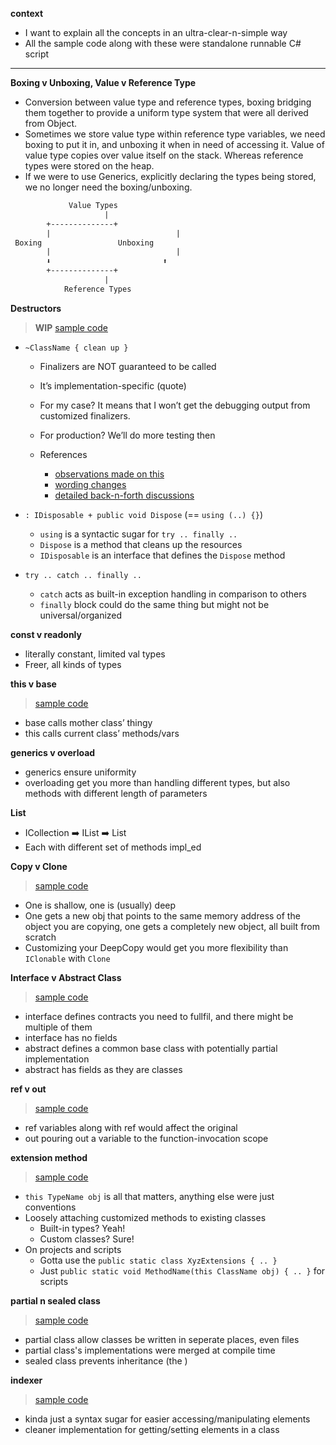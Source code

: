 
**context**

- I want to explain all the concepts in an ultra-clear-n-simple way
- All the sample code along with these were standalone runnable C# script

-----

**Boxing v Unboxing, Value v Reference Type**

- Conversion between value type and reference types, boxing bridging them together to provide a uniform type system that were all derived from Object.
- Sometimes we store value type within reference type variables, we need boxing to put it in, and unboxing it when in need of accessing it.
Value of value type copies over value itself on the stack. Whereas reference types were stored on the heap.
- If we were to use Generics, explicitly declaring the types being stored, we no longer need the boxing/unboxing.

```txt
             Value Types
                     |
        +--------------+
        |                            |
 Boxing                 Unboxing
        |                            |
        ⬇️                         ⬆️
        +--------------+
                     |
            Reference Types
```

**Destructors**

> **WIP** [sample code](https://github.com/codingEzio/codingezio.github.io/blob/master/hands-on/type-destructor.cs)

- `~ClassName { clean up }`

    - Finalizers are NOT guaranteed to be called
    - It’s implementation-specific (quote)
    - For my case? It means that I won’t get the debugging output from customized finalizers.
    - For production? We’ll do more testing then

    - References
        - [observations made on this](https://github.com/dotnet/csharpstandard/issues/291)
        - [wording changes](https://github.com/dotnet/csharpstandard/pull/309)
        - [detailed back-n-forth discussions](https://github.com/dotnet/docs/issues/17463)

- `: IDisposable + public void Dispose` (== `using (..) {}`)

    - `using` is a syntactic sugar for `try .. finally ..`
    - `Dispose` is a method that cleans up the resources
    - `IDisposable` is an interface that defines the `Dispose` method

- `try .. catch .. finally ..`

    - `catch` acts as built-in exception handling in comparison to others
    - `finally` block could do the same thing but might not be universal/organized

**const v readonly**

- literally constant, limited val types
- Freer, all kinds of types

**this v base**

> [sample code](https://github.com/codingEzio/codingezio.github.io/blob/master/hands-on/comparison-base-v-this.cs)

- base calls mother class’ thingy
- this calls current class’ methods/vars

**generics v overload**

- generics ensure uniformity
- overloading get you more than handling different types, but also methods with different length of parameters

**List**

- ICollection<T> ➡️ IList<T> ➡️ List
- Each with different set of methods impl_ed

**Copy v Clone**

> [sample code](https://github.com/codingEzio/codingezio.github.io/blob/master/hands-on/comparison-copy-shallow-v-deep.cs)

- One is shallow, one is (usually) deep
- One gets a new obj that points to the same memory address of the object you are copying, one gets a completely new object, all built from scratch
- Customizing your DeepCopy would get you more flexibility than `IClonable` with `Clone`

**Interface v Abstract Class**

> [sample code](https://github.com/codingEzio/codingezio.github.io/blob/master/hands-on/comparison-interface-v-abstract-class.cs)

- interface defines contracts you need to fullfil, and there might be multiple of them
- interface has no fields
- abstract defines a common base class with potentially partial implementation
- abstract has fields as they are classes

**ref v out**

> [sample code](https://github.com/codingEzio/codingezio.github.io/blob/master/hands-on/comparison-ref-v-out.cs)

- ref variables along with ref would affect the original
- out pouring out a variable to the function-invocation scope

**extension method**

> [sample code](https://github.com/codingEzio/codingezio.github.io/blob/master/hands-on/thing-extension-method.cs)

- `this TypeName obj` is all that matters, anything else were just conventions
- Loosely attaching customized methods to existing classes
    - Built-in types? Yeah!
    - Custom classes? Sure!
- On projects and scripts
    - Gotta use the `public static class XyzExtensions { .. }`
    - Just `public static void MethodName(this ClassName obj) { .. }` for scripts

**partial n sealed class**

> [sample code](https://github.com/codingEzio/codingezio.github.io/blob/master/hands-on/comparison-partial-n-sealed-class.cs)

- partial class allow classes be written in seperate places, even files
- partial class's implementations were merged at compile time
- sealed class prevents inheritance (the )

**indexer**

> [sample code](https://github.com/codingEzio/codingezio.github.io/blob/master/hands-on/thing-indexer.cs)

- kinda just a syntax sugar for easier accessing/manipulating elements
- cleaner implementation for getting/setting elements in a class
